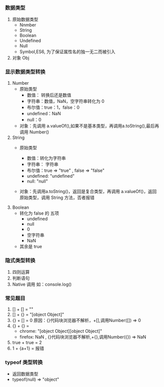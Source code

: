 ### 数据类型
1. 原始数据类型
    - Nnmber
    - String
    - Boolean
    - Undefined
    - Null
    - Symbol,ES6, 为了保证属性名的独一无二而被引入
2. 对象 Obj

### 显示数据类型转换
1. Number
    - 原始类型
        - 数值： 转换后还是数值
        - 字符串：数值，NaN，空字符串转化为 0
        - 布尔值：true：1，false：0
        - undefined：NaN
        - null：0
    - 对象：先调用 a.valueOf(),如果不是基本类型，再调用a.toString(),最后再调用 Number()
2. String
    - 原始类型
        - 数值：转化为字符串
        - 字符串： 字符串
        - 布尔值：true => "true" , false => "false"
        - undefined: "undefined"
        - null: "null"
    
    - 对象：先调用a.toString()，返回是复合类型，再调用 a.valueOf()，返回原始类型，调用 String 方法，否者报错 
3. Boolean
    - 转化为 false 的 五项
        - undefined
        - null
        - 0
        - 空字符串
        - NaN
    - 其余是 true

### 隐式类型转换
1. 四则运算
2. 判断语句
3. Native 调用  如：console.log()

### 常见题目
1. [] + [] = ""
2. [] + {} = "[object Object]"
3. {} + [] = 0 原因：{}代码块浏览器不解析，+[],调用Number([]) => 0
4. {} + {} = 
    - chrome: "[object Object][object Object]"
    - firefox: NaN , {}代码块浏览器不解析,+{},调用Number({}) => NaN
5. true + true =  2
6. 1 + {a+1} = 报错

### typeof 类型转换
- 返回数据类型
- typeof(null) => "object"


